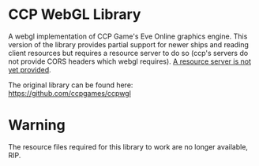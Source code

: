 CCP WebGL Library
======
A webgl implementation of CCP Game's Eve Online graphics engine.
This version of the library provides partial support for newer ships and reading client resources but requires a resource server to do so (ccp's servers do not provide CORS headers which webgl requires). [A resource server is not yet provided](https://github.com/cppctamber/ccpwgl2-server).

The original library can be found here: https://github.com/ccpgames/ccpwgl

Warning
======
The resource files required for this library to work are no longer available, RIP.



